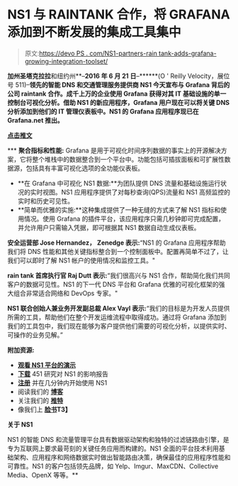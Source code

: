 # NS1 与 RAINTANK 合作，将 GRAFANA 添加到不断发展的集成工具集中

> 原文:[https://devo PS . com/NS1-partners-rain tank-adds-grafana-growing-integration-toolset/](https://devops.com/ns1-partners-raintank-adds-grafana-growing-integration-toolset/)

**加州圣塔克拉拉**和纽约州**–**2016 年 6 月 21 日**–******(O ' Reilly Velocity，展位号 511)–**领先的智能 DNS 和交通管理服务提供商 NS1 今天宣布与 Grafana 背后的公司 raintank 合作。成千上万的企业使用 Grafana 获得对其 IT 基础设施的单一控制台可视化分析。借助 NS1 的新应用程序，Grafana 用户现在可以将关键 DNS 分析添加到他们的 IT 管理仪表板中。NS1 的 Grafana 应用程序现已在 Grafana.net 推出。**

****[点击推文](http://ctt.ec/5P12J)****

 ***   **聚合指标和性能:** Grafana 是用于可视化时间序列数据的事实上的开源解决方案，它将整个堆栈中的数据整合到一个平台中。功能包括可插拔面板和可扩展性数据源，包括具有丰富可视化选项的全功能仪表板。
*   **在 Grafana 中可视化 NS1 数据:**为团队提供 DNS 流量和基础设施运行状况的实时视图。NS1 应用程序提供了对每秒查询(QPS)流量和 NS1 高频监控的实时和历史可见性。
*   **简单而优雅的实施:**这种集成提供了一种无缝的方式来了解 NS1 指标和使用情况。使用 Grafana 的插件平台，该应用程序只需几秒钟即可完成配置，并允许用户只需输入凭据，即可根据其 NS1 数据自动生成仪表板。

**安全运营部 Jose Hernandez，** **Zenedge 表示:**“NS1 的 Grafana 应用程序帮助我们将 DNS 性能和其他关键指标整合到一个控制面板中。配置再简单不过了，让我们可以即时了解 NS1 帐户的使用情况和监控工具。"

**rain tank 首席执行官 Raj Dutt 表示:**“我们很高兴与 NS1 合作，帮助简化我们共同客户的数据可见性。NS1 的下一代 DNS 平台和 Grafana 优雅的可视化框架的强大组合非常适合网络和 DevOps 专家。"

**NS1 联合创始人兼业务开发副总裁 Alex Vayl 表示:**“我们的目标是为开发人员提供所需的工具，帮助他们在整个开发运维流程中取得成功。通过将 Grafana 添加到我们的工具包中，我们现在能够为客户提供他们需要的可视化分析，以提供实时、可操作的业务见解。”

**附加资源:**

*   **[观看 NS1 平台的演示](https://ns1.com/demo#managed)**
*   **[下载](http://info.ns1.com/451.html)** 451 研究对 NS1 的影响报告
*   **[注册](https://ns1.com/signup?plan=startup)** 并在几分钟内开始使用 NS1
*   阅读我们的 **[博客](https://ns1.com/blog)**
*   关注我们的 **[推特](https://twitter.com/nsoneinc?lang=en)**
*   像我们上 **[脸书](https://www.facebook.com/nsoneinc/)T3】**

**关于 NS1**

NS1 的智能 DNS 和流量管理平台具有数据驱动架构和独特的过滤链路由引擎，是专为互联网上要求最苛刻的关键任务应用而构建的。NS1 全面的平台技术利用基础架构、应用程序和网络数据实时做出智能路由决策，确保最佳的应用程序性能和可靠性。NS1 的客户包括领先品牌，如 Yelp、Imgur、MaxCDN、Collective Media、OpenX 等等。**